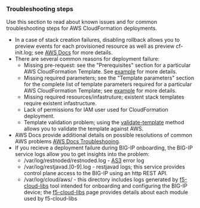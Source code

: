 ### Troubleshooting steps

Use this section to read about known issues and for common troubleshooting steps for AWS CloudFormation deployments. 

  - In a case of stack creation failures, disabling rollback allows you to preview events for each provisioned resource as well as preview cf-init.log; see [AWS Docs](https://docs.aws.amazon.com/AWSCloudFormation/latest/UserGuide/cfn-init.html#cfn-init-Examples) for more details.
  - There are several common reasons for deployment failure: 
    * Missing pre-request: see the "Prerequisites" section for a particular AWS CloudFormation Template. See [example](https://github.com/F5Networks/f5-aws-cloudformation/blob/master/supported/standalone/1nic/existing-stack/payg/README.md#prerequisites) for more details.
    * Missing required parameters; see the "Template parameters" section for the complete list of template parameters required for a particular AWS CloudFormation Template; see [example](https://github.com/F5Networks/f5-aws-cloudformation/blob/master/supported/standalone/1nic/existing-stack/payg/README.md#user-content-installing-the-image-using-the-aws-launch-stack-button) for more details.
    * Missing required resources/infastruture; existent stack templates require existent infastructure.
    * Lack of permissions for IAM user used for CloudFormation deployment.
    * Template validation problem; using the [validate-template](https://docs.aws.amazon.com/cli/latest/reference/cloudformation/validate-template.html) method allows you to validate the template against AWS.
  - AWS Docs provide additional details on possible resolutions of common AWS problems [AWS Docs Troubleshooing](https://docs.aws.amazon.com/AWSCloudFormation/latest/UserGuide/troubleshooting.html#troubleshooting-errors).
  - If you recieve a deployment failure during BIG-IP onboarding, the BIG-IP service logs allow you to get insights into the problem: 
    * /var/log/restnoded/restnoded.log - [AS3](https://clouddocs.f5.com/products/extensions/f5-appsvcs-extension/latest/userguide/about-as3.html) error log
    * /var/log/restjavad.[0-9].log - restjavad logs; this service provides control plane access to the BIG-IP using an http REST API.
    * /var/log/cloud/aws/ - this directory includes logs generated by [f5-cloud-libs](https://github.com/F5Networks/f5-cloud-libs) tool intended for onboarding and configuring the BIG-IP device; the [f5-cloud-libs](https://github.com/F5Networks/f5-cloud-libs/blob/master/USAGE.md) page provides details about each module used by f5-cloud-libs
